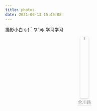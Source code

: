 ```yaml
---
title: photos
date: 2021-06-13 15:45:08
---
```


摄影小白 ψ(｀∇´)ψ 学习学习

<center>
    <img style="border-radius: 0.3125em;
    box-shadow: 0 2px 4px 0 rgba(34,36,38,.12),0 2px 10px 0 rgba(34,36,38,.08);" 
    height="5%"
    src="/asset/photos/hechuanroad.jpeg">
    <br>
    <div style="color:orange; border-bottom: 1px solid #d9d9d9;
    display: inline-block;
    color: #999;
    padding: 2px;">合川路</div>
</center>

